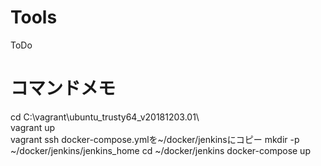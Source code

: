 # Tools
ToDo  

# コマンドメモ
cd C:\vagrant\ubuntu_trusty64_v20181203.01\  
vagrant up  
vagrant ssh
docker-compose.ymlを~/docker/jenkinsにコピー
mkdir -p ~/docker/jenkins/jenkins_home
cd ~/docker/jenkins
docker-compose up  

